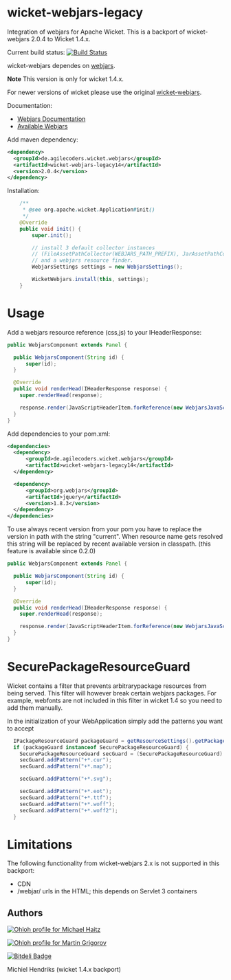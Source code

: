 wicket-webjars-legacy
=====================

Integration of webjars for Apache Wicket. This is a backport of wicket-webjars 2.0.4 to Wicket 1.4.x.

Current build status: [![Build Status](https://travis-ci.org/elmuerte/wicket-webjars-legacy14.svg?branch=master)](https://travis-ci.org/elmuerte/wicket-webjars-legacy14)

wicket-webjars dependes on [webjars](https://github.com/webjars/webjars).


**Note** This version is only for wicket 1.4.x.

For newer versions of wicket please use the original [wicket-webjars](https://github.com/l0rdn1kk0n/wicket-webjars).


Documentation:

- [Webjars Documentation](http://www.webjars.org/documentation)
- [Available Webjars](http://www.webjars.org)

Add maven dependency:

```xml
<dependency>
  <groupId>de.agilecoders.wicket.webjars</groupId>
  <artifactId>wicket-webjars-legacy14</artifactId>
  <version>2.0.4</version>
</dependency>
```

Installation:

```java
    /**
     * @see org.apache.wicket.Application#init()
     */
    @Override
    public void init() {
        super.init();

        // install 3 default collector instances
        // (FileAssetPathCollector(WEBJARS_PATH_PREFIX), JarAssetPathCollector, VfsAssetPathCollector)
        // and a webjars resource finder.
        WebjarsSettings settings = new WebjarsSettings();

        WicketWebjars.install(this, settings);
    }
```

Usage
=====

Add a webjars resource reference (css,js) to your IHeaderResponse:

```java
public WebjarsComponent extends Panel {

  public WebjarsComponent(String id) {
      super(id);
  }

  @Override
  public void renderHead(IHeaderResponse response) {
    super.renderHead(response);

    response.render(JavaScriptHeaderItem.forReference(new WebjarsJavaScriptResourceReference("jquery/1.8.3/jquery.js")));
  }
}
```

Add dependencies to your pom.xml:

```xml
<dependencies>
  <dependency>
      <groupId>de.agilecoders.wicket.webjars</groupId>
      <artifactId>wicket-webjars-legacy14</artifactId>
  </dependency>

  <dependency>
      <groupId>org.webjars</groupId>
      <artifactId>jquery</artifactId>
      <version>1.8.3</version>
  </dependency>
</dependencies>
```

To use always recent version from your pom you have to replace the version in path with the string "current". When resource
name gets resolved this string will be replaced by recent available version in classpath. (this feature is available since 0.2.0)

```java
public WebjarsComponent extends Panel {

  public WebjarsComponent(String id) {
      super(id);
  }

  @Override
  public void renderHead(IHeaderResponse response) {
    super.renderHead(response);

    response.render(JavaScriptHeaderItem.forReference(new WebjarsJavaScriptResourceReference("jquery/current/jquery.js")));
  }
}
```

SecurePackageResourceGuard
==========================

Wicket contains a filter that prevents arbitrarypackage resources from being served. This filter will however break certain webjars packages. For example, webfonts are not included in this filter in wicket 1.4 so you need to add them manually.

In the initialization of your WebApplication simply add the patterns you want to accept

```java
  IPackageResourceGuard packageGuard = getResourceSettings().getPackageResourceGuard();
  if (packageGuard instanceof SecurePackageResourceGuard) {
    SecurePackageResourceGuard secGuard = (SecurePackageResourceGuard) packageGuard;
    secGuard.addPattern("+*.cur");
    secGuard.addPattern("+*.map");

    secGuard.addPattern("+*.svg");

    secGuard.addPattern("+*.eot");
    secGuard.addPattern("+*.ttf");
    secGuard.addPattern("+*.woff");
    secGuard.addPattern("+*.woff2");
  }
```

Limitations
===========

The following functionality from wicket-webjars 2.x is not supported in this backport:

- CDN
- /webjar/ urls in the HTML; this depends on Servlet 3 containers


Authors
-------

[![Ohloh profile for Michael Haitz](https://www.openhub.net/accounts/l0rdn1kk0n/widgets/account_detailed.gif)](https://www.openhub.net/accounts/l0rdn1kk0n?ref=Detailed)

[![Ohloh profile for Martin Grigorov](https://www.openhub.net/accounts/mgrigorov/widgets/account_detailed.gif)](https://www.openhub.net/accounts/mgrigorov?ref=Detailed)

[![Bitdeli Badge](https://d2weczhvl823v0.cloudfront.net/l0rdn1kk0n/wicket-webjars/trend.png)](https://bitdeli.com/free "Bitdeli Badge")

Michiel Hendriks (wicket 1.4.x backport)

